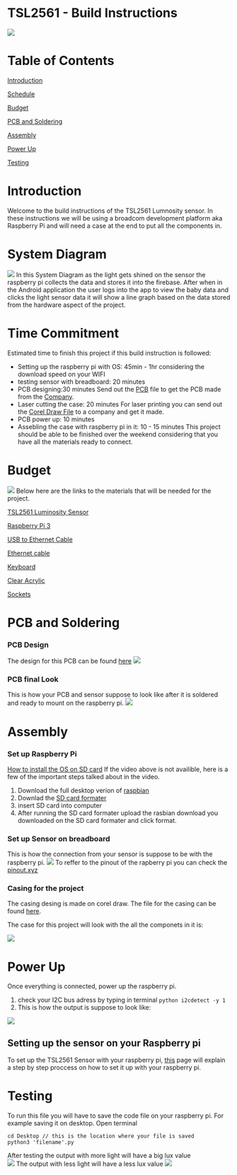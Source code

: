 # TSL2561 - Build Instructions 
![](Images/Casing/IMG-0004.jpg)
# Table of Contents 

[Introduction](https://github.com/simransaini1999/Lumi-Monitor#Introduction)

[Schedule](https://github.com/simransaini1999/Lumi-Monitor#Schedule)

[Budget](https://github.com/simransaini1999/Lumi-Monitor#Budget)

[PCB and Soldering](https://github.com/simransaini1999/Lumi-Monitor#PCB-and-Soldering)

[Assembly](https://github.com/simransaini1999/Lumi-Monitor#Assembly)

[Power Up](https://github.com/simransaini1999/Lumi-Monitor#Power-Up)

[Testing](https://github.com/simransaini1999/Lumi-Monitor#Testing)



# Introduction
Welcome to the build instructions of the TSL2561 Lumnosity sensor. In these instructions we will be using a broadcom development platform aka Raspberry Pi and will need a case  at the end to put all the components in.
# System Diagram
![](Images/UML.JPG)
In this System Diagram as the light gets shined on the sensor the raspberry pi collects the data and stores it into the firebase. After when in the Android application the user logs into the app to view the baby data and clicks the light sensor data it will show a line graph based on the data stored from the hardware aspect of the project. 
# Time Commitment
Estimated time to finish this project if this build instruction is followed: 
- Setting up the raspberry pi with OS: 45min - 1hr considering the download speed on your WIFI
- testing sensor with breadboard: 20 minutes  
- PCB designing:30 minutes 
Send out the [PCB](Electronics/Fritzing/printing_PCB.fzz) file to get the PCB made from the [Company](http://support.seeedstudio.com/). 
- Laser cutting the case: 20 minutes
For laser printing you can send out the [Corel Draw File](Mechanical/FINAL1999.cdr) to a company and get it made. 
- PCB power up: 10 minutes
- Assebling the case with raspberry pi in it: 10 - 15 minutes
This project should be able to be finished over the weekend considering that you have all the materials ready to connect. 
# Budget
![](Images/Budget.JPG)
Below here are the links to the materials that will be needed for the project. 

[TSL2561 Luminosity Sensor](https://bit.ly/2l9bKFb)

[Raspberry Pi 3](https://amzn.to/2CayCcg)

[USB to Ethernet Cable](https://amzn.to/2KhWU8z)

[Ethernet cable](https://amzn.to/2qSPrWv)

[Keyboard ](https://amzn.to/3565wHF)

[Clear Acrylic](https://amzn.to/2LEbLLd)

[Sockets](https://amzn.to/2RwjQFD)
# PCB and Soldering 
### PCB Design 
The design for this PCB can be found [here](Electronics/Fritzing/printing_PCB.fzz)
![](Images/printing_PCB_pcb.png)
### PCB final Look
This is how your PCB and sensor suppose to look like after it is soldered and ready to mount on the raspberry pi.
![](Images/IMG-0112.jpg)

# Assembly 
### Set up Raspberry Pi
[How to install the OS on SD card](https://www.youtube.com/watch?v=jsi50bCo_W4)
If the video above is not availible, here is a few of the important steps talked about in the video.
1. Download the full desktop verion of [raspbian](https://www.raspberrypi.org/downloads/raspbian/)
2. Downlad the [SD card formater](https://www.sdcard.org/downloads/formatter/)
3. insert SD card into computer
4. After running the SD card formater upload the rasbian download you downloaded on the SD card formater and click format. 
### Set up Sensor on breadboard
This is how the connection from your sensor is suppose to be with the raspberry pi.
![](Images/Fritzing/with_raspberrypi_bb.jpg)
To reffer to the pinout of the rapberry pi you can check the [pinout.xyz](https://pinout.xyz/)
### Casing for the project 
The casing desing is made on corel draw. The file for the casing can be found [here](Mechanical/FINAL1999.cdr).

The case for this project will look with the all the componets in it is:

![](Images/Casing/IMG-0004.jpg)

# Power Up
Once everything is connected, power up the raspberry pi.
1. check your I2C bus adress by typing in terminal ```python i2cdetect -y 1```
2. This is how the output is suppose to look like: 

![](Images/I2CBus.png)
## Setting up the sensor on your Raspberry pi
To set up the TSL2561 Sensor with your raspberry pi, [this](https://learn.adafruit.com/tsl2561/python-circuitpython) page will explain a step by step proccess on how to set it up with your raspberry pi. 
# Testing 
To run this file you will have to save the code file on your raspberry pi. For example saving it on desktop. 
Open terminal
```
cd Desktop // this is the location where your file is saved 
python3 'filename'.py
```
After testing the output with more light will have a big lux value  
![](Images/sensor_light.jpg)
The output with less light will have a less lux value 
![](Images/sensor_covered.jpg)




